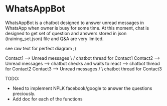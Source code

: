 # WhatsAppBot
WhatsAppBot is a chatbot designed to answer unread messages in WhatsApp when owner is busy for some time.
At this moment, chat is designed to get set of question and answers stored in json (training_set.json) file and Q&A are very limited.

see raw text for perfect diagram ;)

Contact1 --> Unread messages \                                      / chatbot thread for Contact1 
Contact2 --> Unread messages  --> chatbot checks and waits to react --> chatbot thread for Contact2
Contact3 --> Unread messages /                                      \ chatbot thread for Contact3

TODO: 
- Need to implement NPLK facebook/google to answer the questions preciously.
- Add doc for each of the functions
